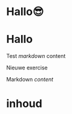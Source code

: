 # Hallo😎
# Hallo
Test *markdown* content

Nieuwe exercise

<ShortExercise id="m8eh6ga7ar1BaqXB14UL" title="test">
  
  Markdown *content*
  
  # inhoud
  
</ShortExercise>
